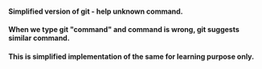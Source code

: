 #### Simplified version of git - help unknown command.
#### When we type git "command" and command is wrong, git suggests similar command.
#### This is simplified implementation of the same for learning purpose only.
